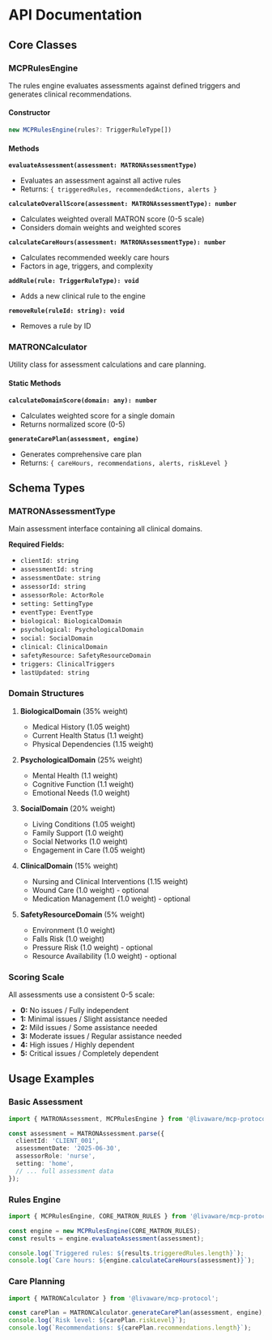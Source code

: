 # API Documentation

## Core Classes

### MCPRulesEngine

The rules engine evaluates assessments against defined triggers and generates clinical recommendations.

#### Constructor
```typescript
new MCPRulesEngine(rules?: TriggerRuleType[])
```

#### Methods

**`evaluateAssessment(assessment: MATRONAssessmentType)`**
- Evaluates an assessment against all active rules
- Returns: `{ triggeredRules, recommendedActions, alerts }`

**`calculateOverallScore(assessment: MATRONAssessmentType): number`**
- Calculates weighted overall MATRON score (0-5 scale)
- Considers domain weights and weighted scores

**`calculateCareHours(assessment: MATRONAssessmentType): number`**
- Calculates recommended weekly care hours
- Factors in age, triggers, and complexity

**`addRule(rule: TriggerRuleType): void`**
- Adds a new clinical rule to the engine

**`removeRule(ruleId: string): void`**
- Removes a rule by ID

### MATRONCalculator

Utility class for assessment calculations and care planning.

#### Static Methods

**`calculateDomainScore(domain: any): number`**
- Calculates weighted score for a single domain
- Returns normalized score (0-5)

**`generateCarePlan(assessment, engine)`**
- Generates comprehensive care plan
- Returns: `{ careHours, recommendations, alerts, riskLevel }`

## Schema Types

### MATRONAssessmentType

Main assessment interface containing all clinical domains.

**Required Fields:**
- `clientId: string`
- `assessmentId: string`
- `assessmentDate: string`
- `assessorId: string`
- `assessorRole: ActorRole`
- `setting: SettingType`
- `eventType: EventType`
- `biological: BiologicalDomain`
- `psychological: PsychologicalDomain`
- `social: SocialDomain`
- `clinical: ClinicalDomain`
- `safetyResource: SafetyResourceDomain`
- `triggers: ClinicalTriggers`
- `lastUpdated: string`

### Domain Structures

1. **BiologicalDomain** (35% weight)
   - Medical History (1.05 weight)
   - Current Health Status (1.1 weight)
   - Physical Dependencies (1.15 weight)

2. **PsychologicalDomain** (25% weight)
   - Mental Health (1.1 weight)
   - Cognitive Function (1.1 weight)
   - Emotional Needs (1.0 weight)

3. **SocialDomain** (20% weight)
   - Living Conditions (1.05 weight)
   - Family Support (1.0 weight)
   - Social Networks (1.0 weight)
   - Engagement in Care (1.05 weight)

4. **ClinicalDomain** (15% weight)
   - Nursing and Clinical Interventions (1.15 weight)
   - Wound Care (1.0 weight) - optional
   - Medication Management (1.0 weight) - optional

5. **SafetyResourceDomain** (5% weight)
   - Environment (1.0 weight)
   - Falls Risk (1.0 weight)
   - Pressure Risk (1.0 weight) - optional
   - Resource Availability (1.0 weight) - optional

### Scoring Scale

All assessments use a consistent 0-5 scale:
- **0:** No issues / Fully independent
- **1:** Minimal issues / Slight assistance needed
- **2:** Mild issues / Some assistance needed
- **3:** Moderate issues / Regular assistance needed
- **4:** High issues / Highly dependent
- **5:** Critical issues / Completely dependent

## Usage Examples

### Basic Assessment
```typescript
import { MATRONAssessment, MCPRulesEngine } from '@livaware/mcp-protocol';

const assessment = MATRONAssessment.parse({
  clientId: 'CLIENT_001',
  assessmentDate: '2025-06-30',
  assessorRole: 'nurse',
  setting: 'home',
  // ... full assessment data
});
```

### Rules Engine
```typescript
import { MCPRulesEngine, CORE_MATRON_RULES } from '@livaware/mcp-protocol';

const engine = new MCPRulesEngine(CORE_MATRON_RULES);
const results = engine.evaluateAssessment(assessment);

console.log(`Triggered rules: ${results.triggeredRules.length}`);
console.log(`Care hours: ${engine.calculateCareHours(assessment)}`);
```

### Care Planning
```typescript
import { MATRONCalculator } from '@livaware/mcp-protocol';

const carePlan = MATRONCalculator.generateCarePlan(assessment, engine);
console.log(`Risk level: ${carePlan.riskLevel}`);
console.log(`Recommendations: ${carePlan.recommendations.length}`);
```